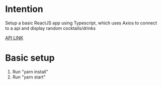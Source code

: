 # Intention
Setup a basic ReactJS app using Typescript, which uses Axios to connect to a api and display random cocktails/drinks

[API LINK](https://rapidapi.com/thecocktaildb/api/the-cocktail-db/)

# Basic setup
1. Run "yarn install"
2. Run "yarn start"